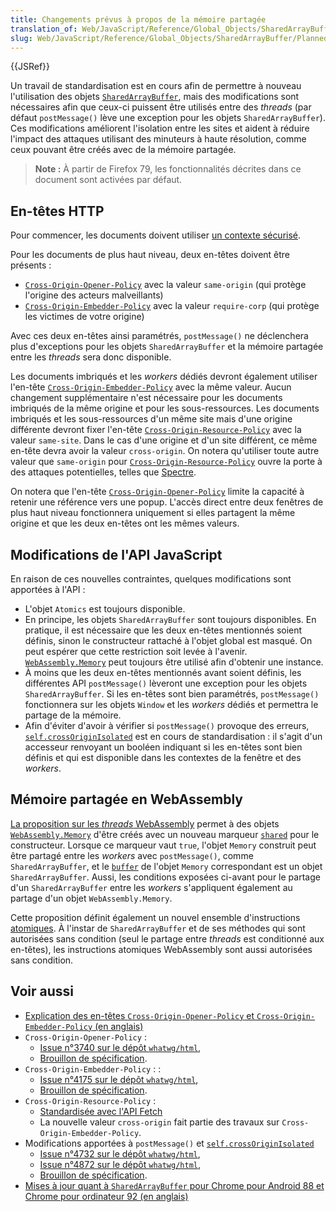 ```yaml
---
title: Changements prévus à propos de la mémoire partagée
translation_of: Web/JavaScript/Reference/Global_Objects/SharedArrayBuffer/Planned_changes
slug: Web/JavaScript/Reference/Global_Objects/SharedArrayBuffer/Planned_changes
---
```

{{JSRef}}

Un travail de standardisation est en cours afin de permettre à nouveau l'utilisation des objets [`SharedArrayBuffer`](/fr/docs/Web/JavaScript/Reference/Global_Objects/SharedArrayBuffer), mais des modifications sont nécessaires afin que ceux-ci puissent être utilisés entre des <i lang="en">threads</i> (par défaut `postMessage()` lève une exception pour les objets `SharedArrayBuffer`). Ces modifications améliorent l'isolation entre les sites et aident à réduire l'impact des attaques utilisant des minuteurs à haute résolution, comme ceux pouvant être créés avec de la mémoire partagée.

> **Note :** À partir de Firefox 79, les fonctionnalités décrites dans ce document sont activées par défaut.

## En-têtes HTTP

Pour commencer, les documents doivent utiliser [un contexte sécurisé](/fr/docs/Web/Security/Secure_Contexts).

Pour les documents de plus haut niveau, deux en-têtes doivent être présents&nbsp;:

- [`Cross-Origin-Opener-Policy`](/fr/docs/Web/HTTP/Headers/Cross-Origin-Opener-Policy) avec la valeur `same-origin` (qui protège l'origine des acteurs malveillants)
- [`Cross-Origin-Embedder-Policy`](/fr/docs/Web/HTTP/Headers/Cross-Origin-Embedder-Policy) avec la valeur `require-corp` (qui protège les victimes de votre origine)

Avec ces deux en-têtes ainsi paramétrés, `postMessage()` ne déclenchera plus d'exceptions pour les objets `SharedArrayBuffer` et la mémoire partagée entre les <i lang="en">threads</i> sera donc disponible.

Les documents imbriqués et les <i lang="en">workers</i> dédiés devront également utiliser l'en-tête [`Cross-Origin-Embedder-Policy`](/fr/docs/Web/HTTP/Headers/Cross-Origin-Embedder-Policy) avec la même valeur. Aucun changement supplémentaire n'est nécessaire pour les documents imbriqués de la même origine et pour les sous-ressources. Les documents imbriqués et les sous-ressources d'un même site mais d'une origine différente devront fixer l'en-tête [`Cross-Origin-Resource-Policy`](/fr/docs/Web/HTTP/Headers/Cross-Origin-Resource-Policy) avec la valeur `same-site`. Dans le cas d'une origine et d'un site différent, ce même en-tête devra avoir la valeur `cross-origin`. On notera qu'utiliser toute autre valeur que `same-origin` pour [`Cross-Origin-Resource-Policy`](/fr/docs/Web/HTTP/Headers/Cross-Origin-Resource-Policy) ouvre la porte à des attaques potentielles, telles que [Spectre](https://fr.wikipedia.org/wiki/Spectre_(vuln%C3%A9rabilit%C3%A9)).

On notera que l'en-tête [`Cross-Origin-Opener-Policy`](/fr/docs/Web/HTTP/Headers/Cross-Origin-Opener-Policy) limite la capacité à retenir une référence vers une popup. L'accès direct entre deux fenêtres de plus haut niveau fonctionnera uniquement si elles partagent la même origine et que les deux en-têtes ont les mêmes valeurs.

## Modifications de l'API JavaScript

En raison de ces nouvelles contraintes, quelques modifications sont apportées à l'API&nbsp;:

- L'objet `Atomics` est toujours disponible.
- En principe, les objets `SharedArrayBuffer` sont toujours disponibles. En pratique, il est nécessaire que les deux en-têtes mentionnés soient définis, sinon le constructeur rattaché à l'objet global est masqué. On peut espérer que cette restriction soit levée à l'avenir. [`WebAssembly.Memory`](/fr/docs/Web/JavaScript/Reference/Global_Objects/WebAssembly/Memory) peut toujours être utilisé afin d'obtenir une instance.
- À moins que les deux en-têtes mentionnés avant soient définis, les différentes API `postMessage()` lèveront une exception pour les objets `SharedArrayBuffer`. Si les en-têtes sont bien paramétrés, `postMessage()` fonctionnera sur les objets `Window` et les <i lang="en">workers</i> dédiés et permettra le partage de la mémoire.
- Afin d'éviter d'avoir à vérifier si `postMessage()` provoque des erreurs, [`self.crossOriginIsolated`](/fr/docs/Web/API/crossOriginIsolated) est en cours de standardisation&nbsp;: il s'agit d'un accesseur renvoyant un booléen indiquant si les en-têtes sont bien définis et qui est disponible dans les contextes de la fenêtre et des <i lang="en">workers</i>.

## Mémoire partagée en WebAssembly

[La proposition sur les <i lang="en">threads</i> WebAssembly](https://github.com/WebAssembly/threads/blob/master/proposals/threads/Overview.md) permet à des objets [`WebAssembly.Memory`](/fr/docs/Web/JavaScript/Reference/Global_Objects/WebAssembly/Memory) d'être créés avec un nouveau marqueur [`shared`](https://github.com/WebAssembly/threads/blob/master/proposals/threads/Overview.md#javascript-api-changes) pour le constructeur. Lorsque ce marqueur vaut `true`, l'objet `Memory` construit peut être partagé entre les <i lang="en">workers</i> avec `postMessage()`, comme `SharedArrayBuffer`, et le [`buffer`](/fr/docs/Web/JavaScript/Reference/Global_Objects/WebAssembly/Memory/buffer) de l'objet `Memory` correspondant est un objet `SharedArrayBuffer`. Aussi, les conditions exposées ci-avant pour le partage d'un `SharedArrayBuffer` entre les <i lang="en">workers</i> s'appliquent également au partage d'un objet `WebAssembly.Memory`.

Cette proposition définit également un nouvel ensemble d'instructions [atomiques](https://github.com/WebAssembly/threads/blob/master/proposals/threads/Overview.md#atomic-memory-accesses). À l'instar de `SharedArrayBuffer` et de ses méthodes qui sont autorisées sans condition (seul le partage entre <i lang="en">threads</i> est conditionné aux en-têtes), les instructions atomiques WebAssembly sont aussi autorisées sans condition.

## Voir aussi

- [Explication des en-têtes `Cross-Origin-Opener-Policy` et `Cross-Origin-Embedder-Policy` (en anglais)](https://docs.google.com/document/d/1zDlfvfTJ_9e8Jdc8ehuV4zMEu9ySMCiTGMS9y0GU92k/edit)
- `Cross-Origin-Opener-Policy`&nbsp;:
  - [Issue n°3740 sur le dépôt `whatwg/html`](https://github.com/whatwg/html/issues/3740),
  - [Brouillon de spécification](https://gist.github.com/annevk/6f2dd8c79c77123f39797f6bdac43f3e).
- `Cross-Origin-Embedder-Policy`&nbsp;:&nbsp;:
  - [Issue n°4175 sur le dépôt `whatwg/html`](https://github.com/whatwg/html/issues/4175),
  - [Brouillon de spécification](https://mikewest.github.io/corpp/).
- `Cross-Origin-Resource-Policy`&nbsp;:
  - [Standardisée avec l'API Fetch](https://fetch.spec.whatwg.org/#cross-origin-resource-policy-header)
  - La nouvelle valeur `cross-origin` fait partie des travaux sur `Cross-Origin-Embedder-Policy`.
- Modifications apportées à `postMessage()` et [`self.crossOriginIsolated`](/fr/docs/Web/API/crossOriginIsolated)
  - [Issue n°4732 sur le dépôt `whatwg/html`](https://github.com/whatwg/html/issues/4732),
  - [Issue n°4872 sur le dépôt `whatwg/html`](https://github.com/whatwg/html/issues/4872),
  - [Brouillon de spécification](https://github.com/whatwg/html/pull/4734).
- [Mises à jour quant à `SharedArrayBuffer` pour Chrome pour Android 88 et Chrome pour ordinateur 92 (en anglais)](https://developer.chrome.com/blog/enabling-shared-array-buffer/)
